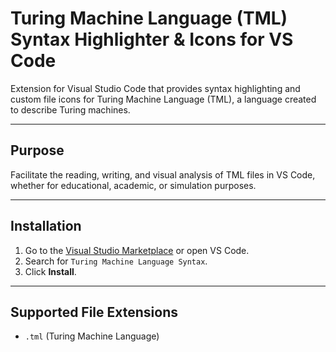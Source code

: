
# Turing Machine Language (TML) Syntax Highlighter & Icons for VS Code

Extension for Visual Studio Code that provides syntax highlighting and custom file icons for Turing Machine Language (TML), a language created to describe Turing machines.

---

## Purpose

Facilitate the reading, writing, and visual analysis of TML files in VS Code, whether for educational, academic, or simulation purposes.

---

## Installation

1. Go to the [Visual Studio Marketplace](https://marketplace.visualstudio.com/) or open VS Code.
2. Search for `Turing Machine Language Syntax`.
3. Click **Install**.

---

## Supported File Extensions

- `.tml` (Turing Machine Language)
